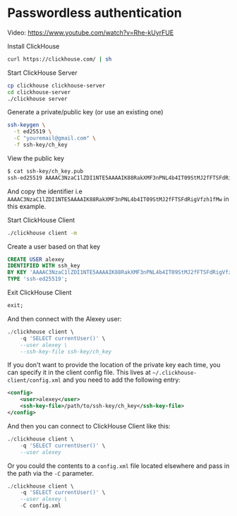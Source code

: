 # Passwordless authentication

Video: https://www.youtube.com/watch?v=Rhe-kUyrFUE

Install ClickHouse

```bash
curl https://clickhouse.com/ | sh
```

Start ClickHouse Server

```bash
cp clickhouse clickhouse-server
cd clickhouse-server
./clickhouse server
```

Generate a private/public key (or use an existing one)

```bash
ssh-keygen \
  -t ed25519 \
  -C "youremail@gmail.com" \
  -f ssh-key/ch_key
```

View the public key

```bash
$ cat ssh-key/ch_key.pub
ssh-ed25519 AAAAC3NzaC1lZDI1NTE5AAAAIK88RakXMF3nPNL4b4IT09StMJ2fFTSFdRigVfzh1fMw youremail@gmail.com
```

And copy the identifier i.e `AAAAC3NzaC1lZDI1NTE5AAAAIK88RakXMF3nPNL4b4IT09StMJ2fFTSFdRigVfzh1fMw` in this example.

Start ClickHouse Client

```bash
./clickhouse client -m
```

Create a user based on that key

```sql
CREATE USER alexey 
IDENTIFIED WITH ssh_key 
BY KEY 'AAAAC3NzaC1lZDI1NTE5AAAAIK88RakXMF3nPNL4b4IT09StMJ2fFTSFdRigVfzh1fMw'
TYPE 'ssh-ed25519';
```

Exit ClickHouse Client

```sql
exit;
```

And then connect with the Alexey user:

```sql
./clickhouse client \
    -q 'SELECT currentUser()' \
    --user alexey \
    --ssh-key-file ssh-key/ch_key
```

If you don't want to provide the location of the private key each time, you can specify it in the client config file. 
This lives at `~/.clickhouse-client/config.xml` and you need to add the following entry:

```xml
<config>
    <user>alexey</user>
    <ssh-key-file>/path/to/ssh-key/ch_key</ssh-key-file>
</config>
```

And then you can connect to ClickHouse Client like this:

```sql
./clickhouse client \
    -q 'SELECT currentUser()' \
    --user alexey
```

Or you could the contents to a `config.xml` file located elsewhere and pass in the path via the `-C` parameter.

```sql
./clickhouse client \
    -q 'SELECT currentUser()' \
    --user alexey \
    -C config.xml
```